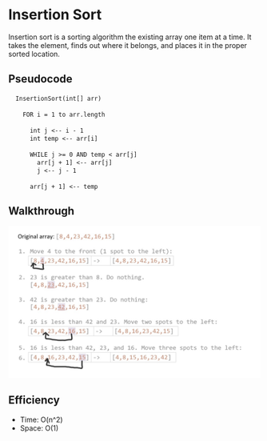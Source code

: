 # Insertion Sort

Insertion sort is a sorting algorithm the existing array one item at a time. It takes the element, finds out where it belongs, and places it in the proper sorted location.

## Pseudocode

```
  InsertionSort(int[] arr)

    FOR i = 1 to arr.length

      int j <-- i - 1
      int temp <-- arr[i]

      WHILE j >= 0 AND temp < arr[j]
        arr[j + 1] <-- arr[j]
        j <-- j - 1

      arr[j + 1] <-- temp
```

## Walkthrough

![Find Max Binary Tree](../../../assets/insertion-sort.jpg "find max binary tree")

## Efficiency
- Time: O(n^2)
- Space: O(1)